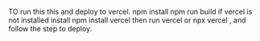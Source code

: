 TO run this this and deploy to vercel.
npm install
npm run build
if vercel is not installed install
npm install vercel
then run
vercel or npx vercel , and follow the step to deploy.